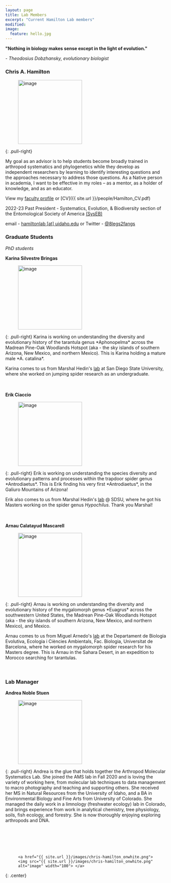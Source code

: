 ```yaml
---
layout: page
title: Lab Members
excerpt: "Current Hamilton Lab members"
modified: 
image:
  feature: hello.jpg
---
```


**"Nothing in biology makes sense except in the light of evolution."**

*- Theodosius Dobzhansky, evolutionary biologist*
<br>

### Chris A. Hamilton
<figure>
	<a href="{{ site.url }}/images/chris_hamilton_avatar.jpg"><img src="{{ site.url }}/images/chris_hamilton_avatar.jpg" alt="image" width="200" height=""> </a>
</figure>
{: .pull-right}

My goal as an advisor is to help students become broadly trained in arthropod systematics and phylogenetics while they develop as independent researchers by learning to identify interesting questions and the approaches necessary to address those questions. As a Native person in academia, I want to be effective in my roles – as a mentor, as a holder of knowledge, and as an educator.

View my [faculty profile](https://www.uidaho.edu/cals/entomology-plant-pathology-and-nematology/our-people/chris-hamilton) or [CV]({{ site.url }}/people/Hamilton_CV.pdf)

2022-23 Past President - Systematics, Evolution, & Biodiversity section of the Entomological Society of America [(SysEB)](https://www.entsoc.org/syseb)

email - [hamiltonlab [at] uidaho.edu](mailto:hamiltonlab@uidaho.edu) or Twitter - [@8legs2fangs](https://twitter.com/8legs2fangs)


### Graduate Students
*PhD students*

**Karina Silvestre Bringas**
<figure>
	<a href="{{ site.url }}/images/Karina.jpg"><img src="{{ site.url }}/images/Karina.jpg" alt="image" width="200" height=""> </a>
</figure>
{: .pull-right}
Karina is working on understanding the diversity and evolutionary history of the tarantula genus *Aphonopelma* across the Madrean Pine-Oak Woodlands Hotspot (aka - the sky islands of southern Arizona, New Mexico, and northern Mexico). This is Karina holding a mature male *A. catalina*.

Karina comes to us from Marshal Hedin's [lab](https://marshalhedinlab.com) at San Diego State University, where she worked on jumping spider research as an undergraduate.
<br>
<br>
<br>

**Erik Ciaccio**
<figure>
	<a href="{{ site.url }}/images/Erik.jpg"><img src="{{ site.url }}/images/Erik.jpg" alt="image" width="200" height=""> </a>
</figure>
{: .pull-right}
Erik is working on understanding the species diversity and evolutionary patterns and processes within the trapdoor spider genus *Antrodiaetus*. This is Erik finding his very first *Antrodiaetus*, in the Galiuro Mountains of Arizona!

Erik also comes to us from Marshal Hedin's [lab](https://marshalhedinlab.com) @ SDSU, where he got his Masters working on the spider genus *Hypochilus*. Thank you Marshal!
<br>
<br>
<br>

**Arnau Calatayud Mascarell**
<figure>
	<a href="{{ site.url }}/images/Arnau.JPG"><img src="{{ site.url }}/images/Arnau.JPG" alt="image" width="200" height=""> </a>
</figure>
{: .pull-right}
Arnau is working on understanding the diversity and evolutionary history of the mygalomorph genus *Euagrus* across the southwestern United States, the Madrean Pine-Oak Woodlands Hotspot (aka - the sky islands of southern Arizona, New Mexico, and northern Mexico), and Mexico.

Arnau comes to us from Miguel Arnedo's [lab](https://marnedo.net) at the Departament de Biologia Evolutiva, Ecologia i Ciències Ambientals, Fac. Biologia, Universitat de Barcelona, where he worked on mygalomorph spider research for his Masters degree. This is Arnau in the Sahara Desert, in an expedition to Morocco searching for tarantulas.
<br>
<br>
<br>

### Lab Manager

**Andrea Noble Stuen**
<figure>
	<a href="{{ site.url }}/images/Andrea_in_lab.jpg"><img src="{{ site.url }}/images/Andrea_in_lab.jpg" alt="image" width="200" height=""> </a>
</figure>
{: .pull-right}
Andrea is the glue that holds together the Arthropod Molecular Systematics Lab. She joined the AMS lab in Fall 2020 and is loving the variety of working here, from molecular lab techniques to data management to macro photography and teaching and supporting others. She received her MS in Natural Resources from the University of Idaho, and a BA in Environmental Biology and Fine Arts from University of Colorado. She managed the daily work in a limnology (freshwater ecology) lab in Colorado, and brings experience from work in analytical chemistry, tree physiology, soils, fish ecology, and forestry. She is now thoroughly enjoying exploring arthropods and DNA.
<br>
<br>
<br>
<br>
<br>
<br>


<figure>

	<a href="{{ site.url }}/images/chris-hamilton_onwhite.png"><img src="{{ site.url }}/images/chris-hamilton_onwhite.png" alt="image" width="100"> </a>

</figure>
{: .center}

